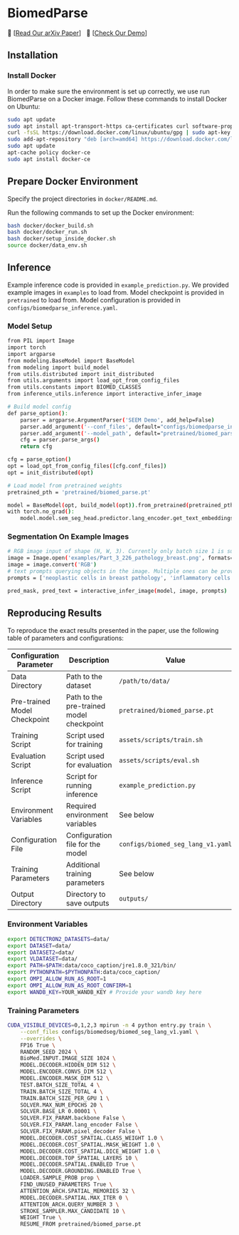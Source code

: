 # **BiomedParse**
:grapes: \[[Read Our arXiv Paper](https://arxiv.org/abs/2405.12971)\] &nbsp; :apple: \[[Check Our Demo](https://microsoft.github.io/BiomedParse/)\]

## Installation

### Install Docker

In order to make sure the environment is set up correctly, we use run BiomedParse on a Docker image. Follow these commands to install Docker on Ubuntu:

```sh
sudo apt update
sudo apt install apt-transport-https ca-certificates curl software-properties-common
curl -fsSL https://download.docker.com/linux/ubuntu/gpg | sudo apt-key add -
sudo add-apt-repository "deb [arch=amd64] https://download.docker.com/linux/ubuntu $(lsb_release -cs) stable"
sudo apt update
apt-cache policy docker-ce
sudo apt install docker-ce
```

## Prepare Docker Environment

Specify the project directories in `docker/README.md`.

Run the following commands to set up the Docker environment:

```sh
bash docker/docker_build.sh
bash docker/docker_run.sh
bash docker/setup_inside_docker.sh
source docker/data_env.sh 
```

<!-- ## Data Description and Preparation

### Data Description

@IceBubble217 Provide a detailed description of the dataset used. Include information such as the source, structure, and any preprocessing steps required.

### Data Preparation
Preprocessing scripts or commands that need to be run.


## Training

To train the model using the example BioParseData, run:

```sh
bash assets/scripts/train.sh
```

### Customizing Training Settings

**Placeholder:**
- Changing Parameters: Specify the hyperparameters for 
- Customizing Training Settings: [Provide examples of how to customize the training settings]

## Evaluation

To evaluate the model on the example BioParseData, run:

```sh
bash assets/scripts/eval.sh
``` -->

## Inference
Example inference code is provided in `example_prediction.py`. We provided example images in `examples` to load from. Model checkpoint is provided in `pretrained` to load from. Model configuration is provided in `configs/biomedparse_inference.yaml`.

### Model Setup
```sh
from PIL import Image
import torch
import argparse
from modeling.BaseModel import BaseModel
from modeling import build_model
from utils.distributed import init_distributed
from utils.arguments import load_opt_from_config_files
from utils.constants import BIOMED_CLASSES
from inference_utils.inference import interactive_infer_image

# Build model config
def parse_option():
    parser = argparse.ArgumentParser('SEEM Demo', add_help=False)
    parser.add_argument('--conf_files', default="configs/biomedparse_inference.yaml", metavar="FILE", help='path to config file', )
    parser.add_argument('--model_path', default="pretrained/biomed_parse.pt", metavar="FILE", help='path to model file')
    cfg = parser.parse_args()
    return cfg

cfg = parse_option()
opt = load_opt_from_config_files([cfg.conf_files])
opt = init_distributed(opt)

# Load model from pretrained weights
pretrained_pth = 'pretrained/biomed_parse.pt'

model = BaseModel(opt, build_model(opt)).from_pretrained(pretrained_pth).eval().cuda()
with torch.no_grad():
    model.model.sem_seg_head.predictor.lang_encoder.get_text_embeddings(BIOMED_CLASSES + ["background"], is_eval=True)
```

### Segmentation On Example Images
```sh
# RGB image input of shape (H, W, 3). Currently only batch size 1 is supported.
image = Image.open('examples/Part_3_226_pathology_breast.png', formats=['png']) 
image = image.convert('RGB')
# text prompts querying objects in the image. Multiple ones can be provided.
prompts = ['neoplastic cells in breast pathology', 'inflammatory cells']

pred_mask, pred_text = interactive_infer_image(model, image, prompts)
```

<!-- 
Detection and recognition inference code are provided in `inference_utils/output_processing.py`.

- `check_mask_stats()`: Outputs p-value for model-predicted mask for detection.
- `combine_masks()`: Combines predictions for non-overlapping masks. -->



## Reproducing Results
To reproduce the exact results presented in the paper, use the following table of parameters and configurations:

| Configuration Parameter     | Description                              | Value                              |
|-----------------------------|------------------------------------------|------------------------------------|
| Data Directory              | Path to the dataset                      | `/path/to/data/`                   |
| Pre-trained Model Checkpoint| Path to the pre-trained model checkpoint | `pretrained/biomed_parse.pt`    |
| Training Script             | Script used for training                 | `assets/scripts/train.sh`          |
| Evaluation Script           | Script used for evaluation               | `assets/scripts/eval.sh`           |
| Inference Script            | Script for running inference             | `example_prediction.py` |
| Environment Variables       | Required environment variables           | See below                          |                     |
| Configuration File          | Configuration file for the model         | `configs/biomed_seg_lang_v1.yaml` |
| Training Parameters         | Additional training parameters           | See below                          |
| Output Directory            | Directory to save outputs                | `outputs/`                         |

### Environment Variables
```sh
export DETECTRON2_DATASETS=data/
export DATASET=data/
export DATASET2=data/
export VLDATASET=data/
export PATH=$PATH:data/coco_caption/jre1.8.0_321/bin/
export PYTHONPATH=$PYTHONPATH:data/coco_caption/
export OMPI_ALLOW_RUN_AS_ROOT=1
export OMPI_ALLOW_RUN_AS_ROOT_CONFIRM=1
export WANDB_KEY=YOUR_WANDB_KEY # Provide your wandb key here
```

### Training Parameters
```sh
CUDA_VISIBLE_DEVICES=0,1,2,3 mpirun -n 4 python entry.py train \
    --conf_files configs/biomedseg/biomed_seg_lang_v1.yaml \
    --overrides \
    FP16 True \
    RANDOM_SEED 2024 \
    BioMed.INPUT.IMAGE_SIZE 1024 \
    MODEL.DECODER.HIDDEN_DIM 512 \
    MODEL.ENCODER.CONVS_DIM 512 \
    MODEL.ENCODER.MASK_DIM 512 \
    TEST.BATCH_SIZE_TOTAL 4 \
    TRAIN.BATCH_SIZE_TOTAL 4 \
    TRAIN.BATCH_SIZE_PER_GPU 1 \
    SOLVER.MAX_NUM_EPOCHS 20 \
    SOLVER.BASE_LR 0.00001 \
    SOLVER.FIX_PARAM.backbone False \
    SOLVER.FIX_PARAM.lang_encoder False \
    SOLVER.FIX_PARAM.pixel_decoder False \
    MODEL.DECODER.COST_SPATIAL.CLASS_WEIGHT 1.0 \
    MODEL.DECODER.COST_SPATIAL.MASK_WEIGHT 1.0 \
    MODEL.DECODER.COST_SPATIAL.DICE_WEIGHT 1.0 \
    MODEL.DECODER.TOP_SPATIAL_LAYERS 10 \
    MODEL.DECODER.SPATIAL.ENABLED True \
    MODEL.DECODER.GROUNDING.ENABLED True \
    LOADER.SAMPLE_PROB prop \
    FIND_UNUSED_PARAMETERS True \
    ATTENTION_ARCH.SPATIAL_MEMORIES 32 \
    MODEL.DECODER.SPATIAL.MAX_ITER 0 \
    ATTENTION_ARCH.QUERY_NUMBER 3 \
    STROKE_SAMPLER.MAX_CANDIDATE 10 \
    WEIGHT True \
    RESUME_FROM pretrained/biomed_parse.pt
```




